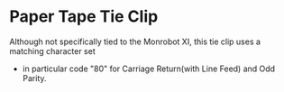 # Paper Tape Tie Clip

Although not specifically tied to the Monrobot XI,
this tie clip uses a matching character set
- in particular code "80" for Carriage Return(with Line Feed)
and Odd Parity.
